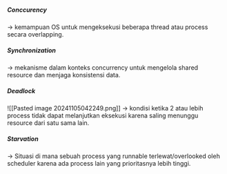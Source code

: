 ##### Conccurency
→ kemampuan OS untuk mengeksekusi beberapa thread atau process secara overlapping.

##### Synchronization
→ mekanisme dalam konteks concurrency untuk mengelola shared resource dan menjaga konsistensi data.

##### Deadlock
![[Pasted image 20241105042249.png]]
→ kondisi ketika 2 atau lebih process tidak dapat melanjutkan eksekusi karena saling menunggu resource dari satu sama lain.

##### Starvation
→ Situasi di mana sebuah process yang runnable terlewat/overlooked oleh scheduler karena ada process lain yang prioritasnya lebih tinggi.